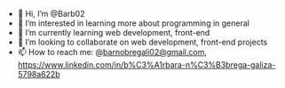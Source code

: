 - 👋 Hi, I’m @Barb02
- 👀 I’m interested in learning more about programming in general
- 🌱 I’m currently learning web development, front-end
- 💞️ I’m looking to collaborate on web development, front-end projects
- 📫 How to reach me: @barnobregali02@gmail.com, https://www.linkedin.com/in/b%C3%A1rbara-n%C3%B3brega-galiza-5798a622b
